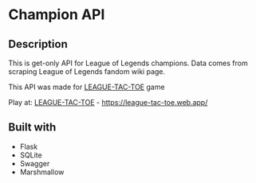 # Champion API

## Description

This is get-only API for League of Legends champions. Data comes from scraping League of Legends fandom wiki page.

This API was made for [LEAGUE-TAC-TOE](https://github.com/niemiecjakub/league-tac-toe) game

Play at: [LEAGUE-TAC-TOE](https://github.com/niemiecjakub/league-tac-toe) - https://league-tac-toe.web.app/

## Built with

- Flask
- SQLite
- Swagger
- Marshmallow
